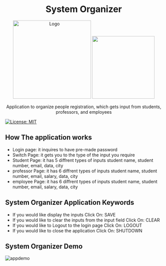 <div style="text-align:center;">
 
</div>

<h1 align="center">System Organizer</h1>
<p align="center">
 <img src="https://i.ibb.co/WPJC1RP/zyad-basic-file.png" alt="Logo" width="250"/> 
 <img src="https://i.ibb.co/Gcv96xC/Untitled-design-21.png" width="200"/>
    <p align="center">   
Application to organize people registration, which gets input from students, professors, and employees
    </p>
</p>

[![License: MIT](https://img.shields.io/badge/License-MIT-yellow.svg)](https://opensource.org/licenses/MIT)
## How The application works
- Login page: it inquires to have pre-made password
- Switch Page: it gets you to the type of the input you require
- Student Page: it has 5 diffrent types of inputs student name, student number, email, data, city
- professor Page: it has 6 diffrent types of inputs student name, student number, email, salary, data, city
- employee Page: it has 6 diffrent types of inputs student name, student number, email, salary, data, city


## System Organizer Application Keywords

- If you would like display the inputs Click On: SAVE
- If you would like to clear the inputs from the input field Click On: CLEAR
- If you would like to Logout to the login page Click On: LOGOUT
- If you would like to close the application Click On: SHUTDOWN

## System Organizer Demo

![appdemo](https://user-images.githubusercontent.com/96571298/230650098-5077b971-1554-40c4-92a2-9a98a02a0cea.gif)
